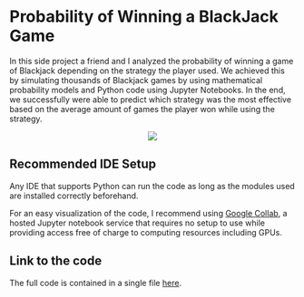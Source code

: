 # Probability of Winning a BlackJack Game
In this side project a friend and I analyzed the probability of winning a game of Blackjack depending on the strategy the player used. We achieved this by simulating thousands of Blackjack games by using mathematical probability models and Python code using Jupyter Notebooks. In the end, we successfully were able to predict which strategy was the most effective based on the average amount of games the player won while using the strategy.

<p align="center">
    <img src="https://user-images.githubusercontent.com/113075689/222923725-0ecadfe9-100b-44f9-9fb3-7402b5ad528a.png">
</p>

## Recommended IDE Setup
Any IDE that supports Python can run the code as long as the modules used are installed correctly beforehand.

For an easy visualization of the code, I recommend using [Google Collab](https://colab.google/), a hosted Jupyter notebook service that requires no setup to use while providing access free of charge to computing resources including GPUs.


## Link to the code
The full code is contained in a single file [here](https://github.com/Mathieu-Allaire/BlackJack-Game-Simulation/blob/main/Blackjack.py).
